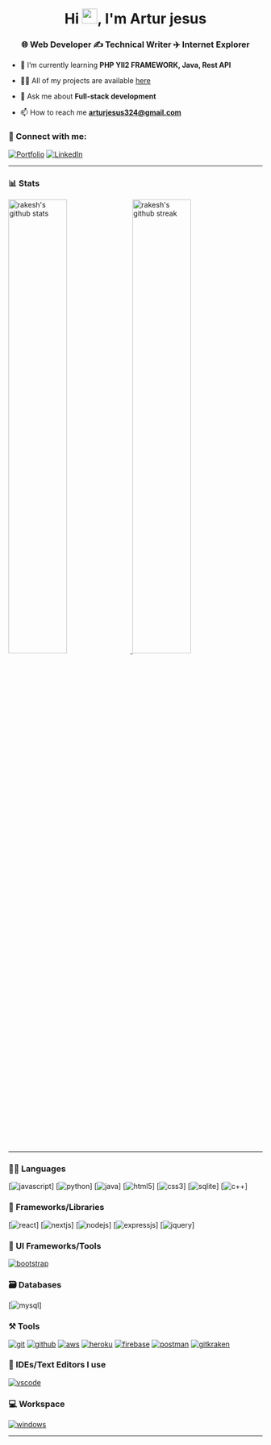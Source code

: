 <h1 align="center">Hi <img src="https://raw.githubusercontent.com/MartinHeinz/MartinHeinz/master/wave.gif" width="30"></a>, I'm Artur jesus</h1>
<h3 align="center">🌐 Web Developer ✍️ Technical Writer ✈️ Internet Explorer</h3>

- 🌱 I’m currently learning **PHP YII2 FRAMEWORK, Java, Rest API**

- 👨‍💻 All of my projects are available [here](https://github.com/ArturJesus22?tab=repositories)

- 💬 Ask me about **Full-stack development**

- 📫 How to reach me **arturjesus324@gmail.com**

### 🤝 Connect with me:

[![Portfolio](https://img.shields.io/badge/Portfolio-000000?style=for-the-badge&logo=Portfolio&logoColor=white)](https://github.com/ArturJesus22?tab=repositories)
[![LinkedIn](https://img.shields.io/badge/Twitter-1DA1F2?style=for-the-badge&logo=twitter&logoColor=white)](https://www.linkedin.com/in/artur-jesus-b88a42294/)

---

### 📊 Stats

<a href="https://github.com/ArturJesus22">
<img src="https://github-readme-stats.vercel.app/api?username=ArturJesus22&include_all_commits=true&show_icons=true&theme=github_dark&hide_border=true" alt="rakesh's github stats" width="48%" >
</a>

<a href="https://github.com/ArturJesus22">
<img src="https://github-readme-streak-stats.herokuapp.com/?user=ArturJesus22&theme=github_dark&hide_border=true" alt="rakesh's github streak" width="48%" >
</a>

---

### 🧑‍💻 Languages

[![javascript](https://img.shields.io/badge/JavaScript-323330?style=for-the-badge&logo=javascript&logoColor=F7DF1E)]
[![python](https://img.shields.io/badge/Python-FFD43B?style=for-the-badge&logo=python&logoColor=darkgreen)]
[![java](https://img.shields.io/badge/Java-ED8B00?style=for-the-badge&logo=java&logoColor=white)]
[![html5](https://img.shields.io/badge/HTML5-E34F26?style=for-the-badge&logo=html5&logoColor=white)]
[![css3](https://img.shields.io/badge/CSS3-1572B6?style=for-the-badge&logo=css3&logoColor=white)]
[![sqlite](https://img.shields.io/badge/SQLite-07405E?style=for-the-badge&logo=sqlite&logoColor=white)]
[![c++](https://img.shields.io/badge/C%2B%2B-00599C?style=for-the-badge&logo=c%2B%2B&logoColor=white)]

### 🧩 Frameworks/Libraries

[![react](https://img.shields.io/badge/React-20232A?style=for-the-badge&logo=react&logoColor=61DAFB)]
[![nextjs](https://img.shields.io/badge/Next-black?style=for-the-badge&logo=next.js&logoColor=white)]
[![nodejs](https://img.shields.io/badge/Node.js-339933?style=for-the-badge&logo=nodedotjs&logoColor=white)]
[![expressjs](https://img.shields.io/badge/Express.js-000000?style=for-the-badge&logo=express&logoColor=white)]
[![jquery](https://img.shields.io/badge/jQuery-0769AD?style=for-the-badge&logo=jquery&logoColor=white)]

### 💅 UI Frameworks/Tools

[![bootstrap](https://img.shields.io/badge/Bootstrap-563D7C?style=for-the-badge&logo=bootstrap&logoColor=white)](https://github.com/ArturJesus22)

### 🗃️ Databases

[![mysql](https://img.shields.io/badge/MySQL-005C84?style=for-the-badge&logo=mysql&logoColor=white)]

### ⚒️ Tools

[![git](https://img.shields.io/badge/GIT-E44C30?style=for-the-badge&logo=git&logoColor=white)](https://itsrakesh.com)
[![github](https://img.shields.io/badge/GitHub-100000?style=for-the-badge&logo=github&logoColor=white)](https://itsrakesh.com)
[![aws](https://img.shields.io/badge/Amazon_AWS-232F3E?style=for-the-badge&logo=amazon-aws&logoColor=white)](https://itsrakesh.com)
[![heroku](https://img.shields.io/badge/Heroku-430098?style=for-the-badge&logo=heroku&logoColor=white)](https://itsrakesh.com)
[![firebase](https://img.shields.io/badge/firebase-ffca28?style=for-the-badge&logo=firebase&logoColor=black)](https://itsrakesh.com)
[![postman](https://img.shields.io/badge/Postman-FF6C37?style=for-the-badge&logo=Postman&logoColor=white)](https://itsrakesh.com)
[![gitkraken](https://img.shields.io/badge/GitKraken-179287?style=for-the-badge&logo=GitKraken&logoColor=white)](https://itsrakesh.com)

### 🧠 IDEs/Text Editors I use

[![vscode](https://img.shields.io/badge/Visual_Studio_Code-0078D4?style=for-the-badge&logo=visual%20studio%20code&logoColor=white)](https://itsrakesh.com)

### 💻 Workspace

[![windows](https://img.shields.io/badge/Windows-0078D6?style=for-the-badge&logo=windows&logoColor=white)](https://github.com/ArturJesus22)

---


